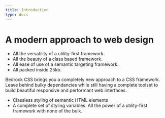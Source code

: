 ```yaml
---
title: Introduction
type: docs
---
```


# A modern approach to web design

- All the versatility of a utility-first framework. 
- All the beauty of a class based framework. 
- All ease of use of a semantic targeting framework. 
- All packed inside 25kb.

Bedrock CSS brings you a completely new approach to a CSS framework. Leave behind bulky dependancies while still having a complete toolset to build beautiful responsive and performant web interfaces. 



- Classless styling of semantic HTML elements
- A complete set of styling variables. All the power of a utility-first framework with none of the bulk.


